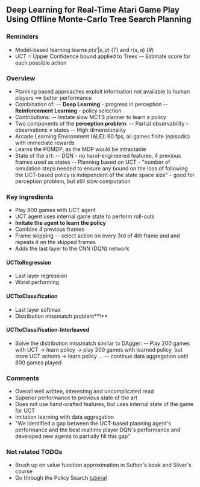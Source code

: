 ## Deep Learning for Real-Time Atari Game Play Using Offline Monte-Carlo Tree Search Planning

### Reminders
- Model-based learning learns $p(s'|s, a)$ $(T)$ and $r(s, a)$ $(R)$
- UCT = Upper Confidence bound applied to Trees
-- Estimate score for each possible action

### Overview
- Planning based approaches exploit information not available to human players $\implies$ better performance
- Combination of:
-- **Deep Learning** - progress in perception
-- **Reinforcement Learning** - policy selection
- Contributions:
-- Imitate slow MCTS planner to learn a policy
- Two components of the **perception problem**:
-- Partial observability - observations $\neq$ states
-- High dimensionality
- Arcade Learning Environment (ALE): 60 fps, all games finite (episodic) with immediate rewards
- Learns the POMDP, as the MDP would be intractable
- State of the art:
-- DQN - no hand-engineered features, 4 previous frames used as states
-- Planning based on UCT - "number of simulation steps needed to ensure any bound on the loss of following the UCT-based policy is independent of the state space size" - good for perception problem, but still slow computation

### Key ingredients
- Play 800 games with UCT agent
- UCT agent uses internal game state to perform roll-outs
- **Imitate the agent to learn the policy**
- Combine 4 previous frames
- Frame skipping
-- select action on every 3rd of 4th frame and and repeats it on the skipped frames
- Adds the last layer to the CNN (DQN) network

#### UCTtoRegression 

- Last layer regression
- Worst performing

#### UCTtoClassification

- Last layer softmax
- Distribution missmatch problem**!**

#### UCTtoClassification-Interleaved

- Solve the distribution missmatch similar to DAgger:
-- Play 200 games with UCT $\rightarrow$ learn policy $\rightarrow$ play 200 games with learned policy, but store UCT actions $\rightarrow$ learn policy ...
-- continue data aggregation until 800 games played

### Comments

- Overall well written, interesting and uncomplicated read
- Superior performance to previous state of the art
- Does not use hand-crafted features, but uses internal state of the game for UCT
- Imitation learning with data aggregation
- "We identified a gap between the UCT-based planning agent's performance and the best realtime player DQN's performance and developed new agents to partially fill this gap"

### Not related TODOs
- Brush up on value function approximation in Sutton's book and Silver's course
- Go through the Policy Search [tutorial](http://icml.cc/2015/tutorials/PolicySearch.pdf)